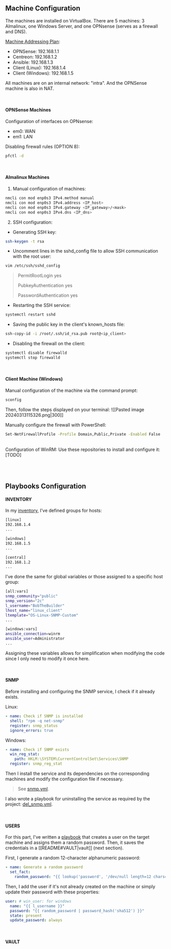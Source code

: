 ## Machine Configuration

The machines are installed on VirtualBox. There are 5 machines: 3 Almalinux, one Windows Server, and one OPNsense (serves as a firewall and DNS).

<u>Machine Addressing Plan</u>:
- OPNSense: 192.168.1.1
- Centreon: 192.168.1.2
- Ansible: 192.168.1.3
- Client (Linux): 192.168.1.4
- Client (Windows): 192.168.1.5

All machines are on an internal network: "intra". And the OPNSense machine is also in NAT.

<br>

#### OPNSense Machines
Configuration of interfaces on OPNsense:
- em0: WAN
- em1: LAN

Disabling firewall rules (OPTION 8):
```bash
pfctl -d
```

<br>

#### Almalinux Machines
1) Manual configuration of machines:
```bash
nmcli con mod enp0s3 IPv4.method manual
nmcli con mod enp0s3 IPv4.address <IP_host>
nmcli con mod enp0s3 IPv4.gateway <IP_gateway>/<mask>
nmcli con mod enp0s3 IPv4.dns <IP_dns>
```

2) SSH configuration:
- Generating SSH key:
```bash
ssh-keygen -t rsa
```

- Uncomment lines in the sshd_config file to allow SSH communication with the root user:
```bash
vim /etc/ssh/sshd_config
```
> PermitRootLogin yes
> 
> PubkeyAuthentication yes
> 
> PasswordAuthentication yes

- Restarting the SSH service:
```bash
systemctl restart sshd
```

- Saving the public key in the client's known_hosts file:
```bash
ssh-copy-id -i /root/.ssh/id_rsa.pub root@<ip_client>
```

- Disabling the firewall on the client:
```bash
systemctl disable firewalld
systemctl stop firewalld
```

<br>

#### Client Machine (Windows)
Manual configuration of the machine via the command prompt:
```bash
sconfig
```

Then, follow the steps displayed on your terminal:
![[Pasted image 20240313115326.png|300]]

Manually configure the firewall with PowerShell:
```bash
Set-NetFirewallProfile -Profile Domain,Public,Private -Enabled False
```

<br>
Configuration of WinRM:
Use these repositories to install and configure it:
[TODO]

<br><br>

## Playbooks Configuration

#### INVENTORY

In my [inventory](inventory), I've defined groups for hosts:
```bash
[linux]
192.168.1.4
...

[windows]
192.168.1.5
...

[central]
192.168.1.2
...
```

I've done the same for global variables or those assigned to a specific host group:
```bash
[all:vars]
snmp_community="public"
snmp_version="2c"
l_username="BobTheBuilder"
lhost_name="linux_client"
ltemplate="OS-Linux-SNMP-Custom"
...

[windows:vars]
ansible_connection=winrm
ansible_user=Administrator
...
```

Assigning these variables allows for simplification when modifying the code since I only need to modify it once here.

<br>

#### SNMP
Before installing and configuring the SNMP service, I check if it already exists.

Linux:
```yaml
- name: Check if SNMP is installed
  shell: "rpm -q net-snmp"
  register: snmp_status
  ignore_errors: true
```
Windows:
```yaml
- name: Check if SNMP exists
  win_reg_stat:
    path: HKLM:\SYSTEM\CurrentControlSet\Services\SNMP
  register: snmp_reg_stat
```

Then I install the service and its dependencies on the corresponding machines and modify the configuration file if necessary.
> See [snmp.yml](playbooks/snmp.yml).

I also wrote a playbook for uninstalling the service as required by the project: [del_snmp.yml](playbooks/del_snmp.yml).

<br>

#### USERS
For this part, I've written a [playbook](playbooks/usr.yml) that creates a user on the target machine and assigns them a random password. Then, it saves the credentials in a [[README#VAULT|vault]] (next section).

First, I generate a random 12-character alphanumeric password:
```yaml
- name: Generate a random password
  set_fact:
    random_password: "{{ lookup('password', '/dev/null length=12 chars=ascii_letters,digits') }}"
```

Then, I add the user if it's not already created on the machine or simply update their password with these properties:
```yaml
user: # win_user: for windows
  name: "{{ l_username }}"
  password: "{{ random_password | password_hash('sha512') }}"
  state: present
  update_password: always
```

<br>

#### VAULT
